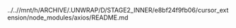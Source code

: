 ../..//mnt/h/ARCHIVE/.UNWRAP/D/STAGE2_INNER/e8bf24f9fb06/cursor_extension/node_modules/axios/README.md